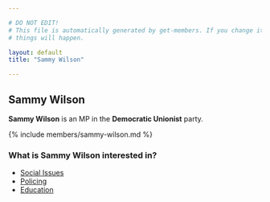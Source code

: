 ```yaml
---

# DO NOT EDIT!
# This file is automatically generated by get-members. If you change it, bad
# things will happen.

layout: default
title: "Sammy Wilson"

---
```


## Sammy Wilson

**Sammy Wilson** is an MP in the **Democratic Unionist** party.

{% include members/sammy-wilson.md %}

### What is Sammy Wilson interested in?


* [Social Issues](/interests/social-issues.html)
* [Policing](/interests/policing.html)
* [Education](/interests/education.html)
